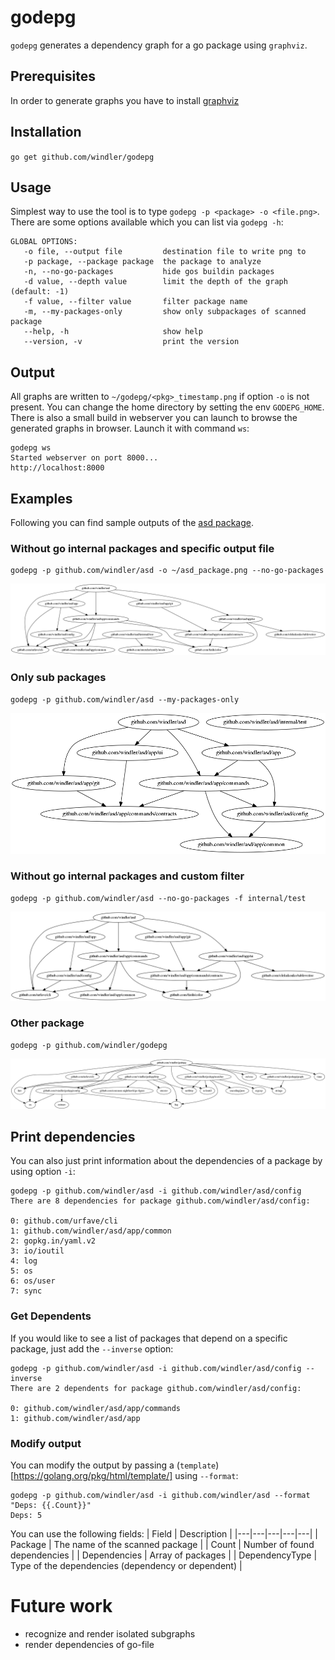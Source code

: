 # godepg
`godepg` generates a dependency graph for a go package using `graphviz`.

## Prerequisites
In order to generate graphs you have to install [graphviz](https://graphviz.gitlab.io/)
## Installation
`go get github.com/windler/godepg`

## Usage
Simplest way to use the tool is to type `godepg -p <package> -o <file.png>`. There are some options available which you can list via `godepg -h`:

```(bash)
GLOBAL OPTIONS:
   -o file, --output file         destination file to write png to
   -p package, --package package  the package to analyze
   -n, --no-go-packages           hide gos buildin packages
   -d value, --depth value        limit the depth of the graph (default: -1)
   -f value, --filter value       filter package name
   -m, --my-packages-only         show only subpackages of scanned package
   --help, -h                     show help
   --version, -v                  print the version
```

## Output
All graphs are written to `~/godepg/<pkg>_timestamp.png` if option `-o` is not present. You can change the home directory by setting the env `GODEPG_HOME`.
There is also a small build in webserver you can launch to browse the generated graphs in browser. Launch it with command `ws`:
```(bash)
godepg ws
Started webserver on port 8000...
http://localhost:8000
```

## Examples
Following you can find sample outputs of the [asd package](https://github.com/windler/asd).

### Without go internal packages and specific output file
```(bash)
godepg -p github.com/windler/asd -o ~/asd_package.png --no-go-packages
```
![asd no go packages](asd_no_go_pkgs.png)

### Only sub packages
```(bash)
godepg -p github.com/windler/asd --my-packages-only
```
![asd only sub](asd_my_only.png)

### Without go internal packages and custom filter
```(bash)
godepg -p github.com/windler/asd --no-go-packages -f internal/test
```
![asd custom filter](asd_custom_filter.png)

### Other package
```(bash)
godepg -p github.com/windler/godepg
```
![godepg graph](godepg_graph.png)

## Print dependencies
You can also just print information about the dependencies of a package by using option `-i`:
```(bash)
godepg -p github.com/windler/asd -i github.com/windler/asd/config
There are 8 dependencies for package github.com/windler/asd/config:

0: github.com/urfave/cli
1: github.com/windler/asd/app/common
2: gopkg.in/yaml.v2
3: io/ioutil
4: log
5: os
6: os/user
7: sync
```

### Get Dependents

If you would like to see a list of packages that depend on a specific package, just add the `--inverse` option:
```(bash)
godepg -p github.com/windler/asd -i github.com/windler/asd/config --inverse
There are 2 dependents for package github.com/windler/asd/config:

0: github.com/windler/asd/app/commands
1: github.com/windler/asd/app
```

### Modify output
You can modify the output by passing a (`template`)[https://golang.org/pkg/html/template/] using `--format`: 
```(bash)
godepg -p github.com/windler/asd -i github.com/windler/asd --format "Deps: {{.Count}}"
Deps: 5
```

You can use the following fields:
| Field | Description |
|---|---|---|---|---|
| Package | The name of the scanned package |
| Count | Number of found dependencies |
| Dependencies | Array of packages |
| DependencyType | Type of the dependencies (dependency or dependent) |

# Future work
- recognize and render isolated subgraphs
- render dependencies of go-file 

